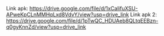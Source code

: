 Link apk: https://drive.google.com/file/d/1xCalifuXSU-APweKpCLnMMHqLxd8VdvY/view?usp=drive_link
Link apk 2: https://drive.google.com/file/d/1pTwQC_HDUAeb8QLtqEEBzn-q0gyKnnZd/view?usp=drive_link
